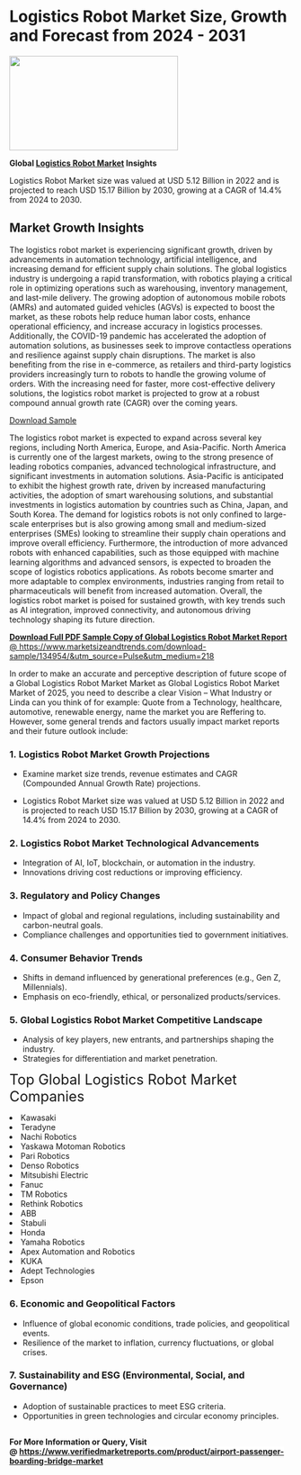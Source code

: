 <H1>Logistics Robot Market Size, Growth and Forecast from 2024 - 2031</H1><img class="aligncenter size-medium wp-image-584254" src="https://thirdeyenews.in/wp-content/uploads/2024/09/Global-Market-Research-300x168.jpeg" alt="" width="300" height="168" /><p><strong>Global&nbsp;<a href="https://www.marketsizeandtrends.com/download-sample/134954/&amp;utm_source=Pulse&amp;utm_medium=218">Logistics Robot Market</a> Insights</strong></p><p>Logistics Robot Market size was valued at USD 5.12 Billion in 2022 and is projected to reach USD 15.17 Billion by 2030, growing at a CAGR of 14.4% from 2024 to 2030.</p><p><h2>Market Growth Insights</h2> <p>The logistics robot market is experiencing significant growth, driven by advancements in automation technology, artificial intelligence, and increasing demand for efficient supply chain solutions. The global logistics industry is undergoing a rapid transformation, with robotics playing a critical role in optimizing operations such as warehousing, inventory management, and last-mile delivery. The growing adoption of autonomous mobile robots (AMRs) and automated guided vehicles (AGVs) is expected to boost the market, as these robots help reduce human labor costs, enhance operational efficiency, and increase accuracy in logistics processes. Additionally, the COVID-19 pandemic has accelerated the adoption of automation solutions, as businesses seek to improve contactless operations and resilience against supply chain disruptions. The market is also benefiting from the rise in e-commerce, as retailers and third-party logistics providers increasingly turn to robots to handle the growing volume of orders. With the increasing need for faster, more cost-effective delivery solutions, the logistics robot market is projected to grow at a robust compound annual growth rate (CAGR) over the coming years.</p> <p><a href="#">Download Sample</a></p> <p>The logistics robot market is expected to expand across several key regions, including North America, Europe, and Asia-Pacific. North America is currently one of the largest markets, owing to the strong presence of leading robotics companies, advanced technological infrastructure, and significant investments in automation solutions. Asia-Pacific is anticipated to exhibit the highest growth rate, driven by increased manufacturing activities, the adoption of smart warehousing solutions, and substantial investments in logistics automation by countries such as China, Japan, and South Korea. The demand for logistics robots is not only confined to large-scale enterprises but is also growing among small and medium-sized enterprises (SMEs) looking to streamline their supply chain operations and improve overall efficiency. Furthermore, the introduction of more advanced robots with enhanced capabilities, such as those equipped with machine learning algorithms and advanced sensors, is expected to broaden the scope of logistics robotics applications. As robots become smarter and more adaptable to complex environments, industries ranging from retail to pharmaceuticals will benefit from increased automation. Overall, the logistics robot market is poised for sustained growth, with key trends such as AI integration, improved connectivity, and autonomous driving technology shaping its future direction.</p> <p><a href="#"></p><p><span class=""><strong>Download Full PDF Sample Copy of Global Logistics Robot Market Report</strong> @ <a href="https://www.marketsizeandtrends.com/download-sample/134954/&amp;utm_source=Pulse&amp;utm_medium=218" target="_blank">https://www.marketsizeandtrends.com/download-sample/134954/&amp;utm_source=Pulse&amp;utm_medium=218</a></span></p><p>In order to make an accurate and perceptive description of future scope of a Global&nbsp;Logistics Robot Market Market as Global&nbsp;Logistics Robot Market Market of 2025, you need to describe a clear Vision &ndash; What Industry or Linda can you think of for example: Quote from a Technology, healthcare, automotive, renewable energy, name the market you are Reffering to. However, some general trends and factors usually impact market reports and their future outlook include:</p><h3>1.&nbsp;<strong>Logistics Robot Market Growth Projections</strong></h3><ul><li>Examine market size trends, revenue estimates and CAGR (Compounded Annual Growth Rate) projections.</li><li><p>Logistics Robot Market size was valued at USD 5.12 Billion in 2022 and is projected to reach USD 15.17 Billion by 2030, growing at a CAGR of 14.4% from 2024 to 2030.</p></li></ul><h3>2.&nbsp;<strong>Logistics Robot Market Technological Advancements</strong></h3><ul><li>Integration of AI, IoT, blockchain, or automation in the industry.</li><li>Innovations driving cost reductions or improving efficiency.</li></ul><h3>3.&nbsp;<strong>Regulatory and Policy Changes</strong></h3><ul><li>Impact of global and regional regulations, including sustainability and carbon-neutral goals.</li><li>Compliance challenges and opportunities tied to government initiatives.</li></ul><h3>4.&nbsp;<strong>Consumer Behavior Trends</strong></h3><ul><li>Shifts in demand influenced by generational preferences (e.g., Gen Z, Millennials).</li><li>Emphasis on eco-friendly, ethical, or personalized products/services.</li></ul><h3>5.&nbsp;<strong>Global Logistics Robot Market Competitive Landscape</strong></h3><ul><li>Analysis of key players, new entrants, and partnerships shaping the industry.</li><li>Strategies for differentiation and market penetration.</li></ul><p data-pm-slice="1 1 []"><span style="color: inherit; font-family: inherit; font-size: 25px;">Top Global Logistics Robot Market Companies</span></p><div class="" data-test-id=""><p><li>Kawasaki</li><li> Teradyne</li><li> Nachi Robotics</li><li> Yaskawa Motoman Robotics</li><li> Pari Robotics</li><li> Denso Robotics</li><li> Mitsubishi Electric</li><li> Fanuc</li><li> TM Robotics</li><li> Rethink Robotics</li><li> ABB</li><li> Stabuli</li><li> Honda</li><li> Yamaha Robotics</li><li> Apex Automation and Robotics</li><li> KUKA</li><li> Adept Technologies</li><li> Epson</li></p></div><h3>6.&nbsp;<strong>Economic and Geopolitical Factors</strong></h3><ul><li>Influence of global economic conditions, trade policies, and geopolitical events.</li><li>Resilience of the market to inflation, currency fluctuations, or global crises.</li></ul><h3>7.&nbsp;<strong>Sustainability and ESG (Environmental, Social, and Governance)</strong></h3><ul><li>Adoption of sustainable practices to meet ESG criteria.</li><li>Opportunities in green technologies and circular economy principles.</li></ul><h2><strong style="font-size: 14px;">For More Information or Query, Visit @&nbsp;</strong><a style="background-color: #ffffff; font-size: 14px;" href="https://www.marketsizeandtrends.com/report/logistics-robot-market/" target="_blank">https://www.verifiedmarketreports.com/product/airport-passenger-boarding-bridge-market</a></h2>
